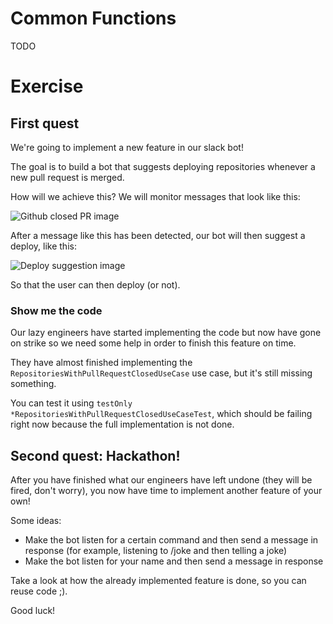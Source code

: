 
# Common Functions

TODO


# Exercise

## First quest

We're going to implement a new feature in our slack bot!

The goal is to build a bot that suggests deploying repositories whenever a new pull request is merged.

How will we achieve this? We will monitor messages that look like this:

![Github closed PR image](http://image.prntscr.com/image/be13c07e96a0472bbe27ca82d9d09bf6.png)

After a message like this has been detected, our bot will then suggest a deploy, like this:

![Deploy suggestion image](http://image.prntscr.com/image/73fe7cc980634701a2f36e351d09f54a.png)

So that the user can then deploy (or not).

### Show me the code

Our lazy engineers have started implementing the code but now have gone on strike so we need some help in order to
finish this feature on time.

They have almost finished implementing the `RepositoriesWithPullRequestClosedUseCase` use case, but it's still missing
something.

You can test it using `testOnly *RepositoriesWithPullRequestClosedUseCaseTest`, which should be failing right now because the
full implementation is not done.


## Second quest: Hackathon!

After you have finished what our engineers have left undone (they will be fired, don't worry), you now have
time to implement another feature of your own!

Some ideas:

* Make the bot listen for a certain command and then send a message in response (for example, listening to /joke and then telling a joke)
* Make the bot listen for your name and then send a message in response

Take a look at how the already implemented feature is done, so you can reuse code ;).

Good luck!

